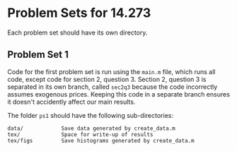 Problem Sets for 14.273
=======================

Each problem set should have its own directory.

Problem Set 1
-------------

Code for the first problem set is run using the `main.m` file, which
runs all code, except code for section 2, question 3.  Section 2,
question 3 is separated in its own branch, called `sec2q3` because the
code incorrectly assumes exogenous prices. Keeping this code in a
separate branch ensures it doesn't accidently affect our main results.

The folder `ps1` should have the following sub-directories:

    data/            Save data generated by create_data.m
    tex/             Space for write-up of results
    tex/figs         Save histograms generated by create_data.m

